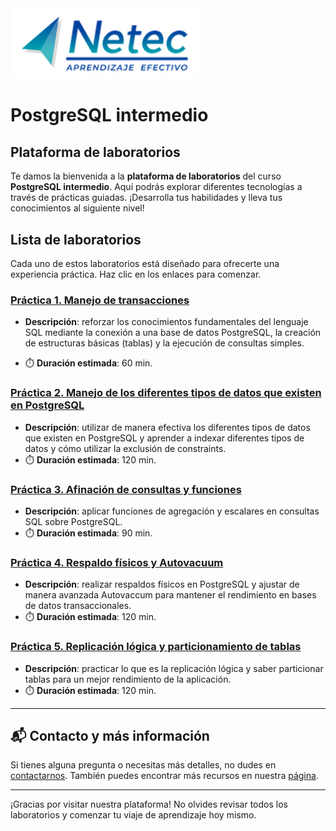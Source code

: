 <img src="images/neteclogo.png" alt="logo" width="300"/>

# PostgreSQL intermedio

## Plataforma de laboratorios

Te damos la bienvenida a la **plataforma de laboratorios** del curso **PostgreSQL intermedio**. Aquí podrás explorar diferentes tecnologías a través de prácticas guiadas. ¡Desarrolla tus habilidades y lleva tus conocimientos al siguiente nivel!

## Lista de laboratorios

Cada uno de estos laboratorios está diseñado para ofrecerte una experiencia práctica. Haz clic en los enlaces para comenzar.

### [Práctica 1. Manejo de transacciones](./Capítulo1/README.md)
- **Descripción**: reforzar los conocimientos fundamentales del lenguaje SQL mediante la conexión a una base de datos PostgreSQL, la creación de estructuras básicas (tablas) y la ejecución de consultas simples.

- ⏱️ **Duración estimada**: 60 min.

### [Práctica 2. Manejo de los diferentes tipos de datos que existen en PostgreSQL](./Capítulo2/README.md)
- **Descripción**: utilizar de manera efectiva los diferentes tipos de datos que existen en PostgreSQL y aprender a indexar diferentes tipos de datos y cómo utilizar la exclusión de constraints.
- ⏱️ **Duración estimada**: 120 min.

### [Práctica 3. Afinación de consultas y funciones](./Capítulo3/README.md)
- **Descripción**: aplicar funciones de agregación y escalares en consultas SQL sobre PostgreSQL.
- ⏱️ **Duración estimada**: 90 min.
   
### [Práctica 4. Respaldo físicos y Autovacuum](./Capítulo2/README.md)
- **Descripción**: realizar respaldos físicos en PostgreSQL y ajustar de manera avanzada Autovaccum para mantener el rendimiento en bases de datos transaccionales.
- ⏱️ **Duración estimada**: 120 min.

### [Práctica 5. Replicación lógica y particionamiento de tablas](./Capítulo3/README.md)
- **Descripción**: practicar lo que es la replicación lógica y saber particionar tablas para un mejor rendimiento de la aplicación.
- ⏱️ **Duración estimada**: 120 min.

---
## 📬 **Contacto y más información**

Si tienes alguna pregunta o necesitas más detalles, no dudes en [contactarnos](mailto:soporte@netec.com). También puedes encontrar más recursos en nuestra [página](https://netec.com).

---

¡Gracias por visitar nuestra plataforma! No olvides revisar todos los laboratorios y comenzar tu viaje de aprendizaje hoy mismo.
